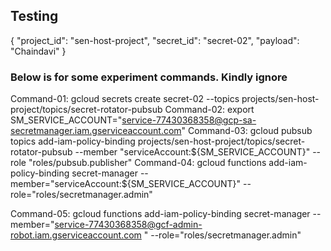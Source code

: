 ## Testing

{
    "project_id": "sen-host-project",
    "secret_id": "secret-02",
    "payload": "Chaindavi"
}


### Below is for some experiment commands. Kindly ignore
Command-01: gcloud secrets create secret-02 --topics projects/sen-host-project/topics/secret-rotator-pubsub
Command-02: export SM_SERVICE_ACCOUNT="service-77430368358@gcp-sa-secretmanager.iam.gserviceaccount.com"
Command-03: gcloud pubsub topics add-iam-policy-binding projects/sen-host-project/topics/secret-rotator-pubsub     --member "serviceAccount:${SM_SERVICE_ACCOUNT}"     --role "roles/pubsub.publisher"
Command-04: gcloud functions add-iam-policy-binding secret-manager --member="serviceAccount:${SM_SERVICE_ACCOUNT}" --role="roles/secretmanager.admin"

Command-05: gcloud functions add-iam-policy-binding secret-manager --member="service-77430368358@gcf-admin-robot.iam.gserviceaccount.com " --role="roles/secretmanager.admin"
